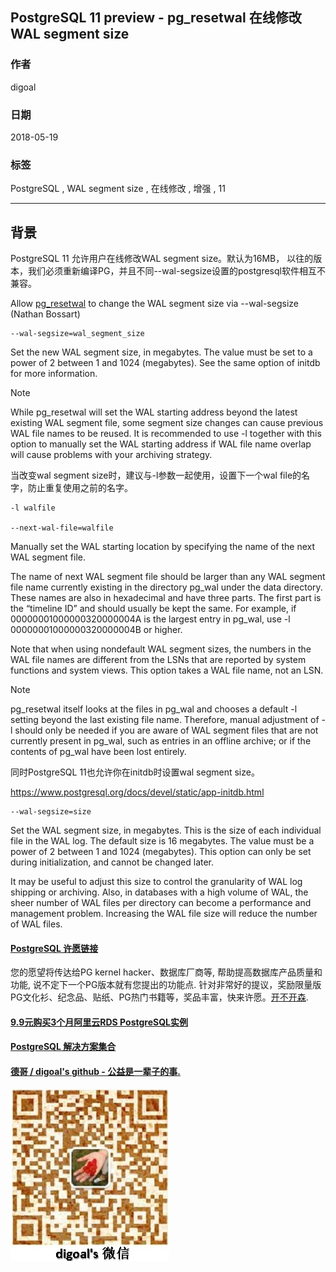 ## PostgreSQL 11 preview - pg_resetwal 在线修改 WAL segment size  
                                                                                     
### 作者                                                                                     
digoal                                                                                     
                                                                                     
### 日期                                                                                     
2018-05-19                                                                                   
                                                                                     
### 标签                                                                                     
PostgreSQL , WAL segment size , 在线修改 , 增强 , 11                            
                                                                                     
----                                                                                     
                                                                                     
## 背景           
PostgreSQL 11 允许用户在线修改WAL segment size。默认为16MB， 以往的版本，我们必须重新编译PG，并且不同--wal-segsize设置的postgresql软件相互不兼容。    
  
  
Allow [pg_resetwal](https://www.postgresql.org/docs/devel/static/app-pgresetwal.html) to change the WAL segment size via --wal-segsize (Nathan Bossart)  
  
```  
--wal-segsize=wal_segment_size  
```  
  
Set the new WAL segment size, in megabytes. The value must be set to a power of 2 between 1 and 1024 (megabytes). See the same option of initdb for more information.  
  
Note  
  
While pg_resetwal will set the WAL starting address beyond the latest existing WAL segment file, some segment size changes can cause previous WAL file names to be reused. It is recommended to use -l together with this option to manually set the WAL starting address if WAL file name overlap will cause problems with your archiving strategy.  
  
当改变wal segment size时，建议与-l参数一起使用，设置下一个wal file的名字，防止重复使用之前的名字。  
  
```  
-l walfile  
  
--next-wal-file=walfile  
```  
  
Manually set the WAL starting location by specifying the name of the next WAL segment file.  
  
The name of next WAL segment file should be larger than any WAL segment file name currently existing in the directory pg_wal under the data directory. These names are also in hexadecimal and have three parts. The first part is the “timeline ID” and should usually be kept the same. For example, if 00000001000000320000004A is the largest entry in pg_wal, use -l 00000001000000320000004B or higher.  
  
Note that when using nondefault WAL segment sizes, the numbers in the WAL file names are different from the LSNs that are reported by system functions and system views. This option takes a WAL file name, not an LSN.  
  
Note  
  
pg_resetwal itself looks at the files in pg_wal and chooses a default -l setting beyond the last existing file name. Therefore, manual adjustment of -l should only be needed if you are aware of WAL segment files that are not currently present in pg_wal, such as entries in an offline archive; or if the contents of pg_wal have been lost entirely.  
  
同时PostgreSQL 11也允许你在initdb时设置wal segment size。  
  
https://www.postgresql.org/docs/devel/static/app-initdb.html  
  
```  
--wal-segsize=size  
```  
  
Set the WAL segment size, in megabytes. This is the size of each individual file in the WAL log. The default size is 16 megabytes. The value must be a power of 2 between 1 and 1024 (megabytes). This option can only be set during initialization, and cannot be changed later.  
  
It may be useful to adjust this size to control the granularity of WAL log shipping or archiving. Also, in databases with a high volume of WAL, the sheer number of WAL files per directory can become a performance and management problem. Increasing the WAL file size will reduce the number of WAL files.  
  
  
  
  
  
  
  
  
  
  
  
  
  
  
  
  
  
  
  
  
  
  
  
  
  
  
  
  
  
  
  
  
  
  
  
  
  
  
  
  
  
  
  
  
  
  
  
  
  
  
  
  
  
  
  
  
  
  
  
  
  
  
  
  
  
  
  
  
  
  
  
  
  
  
  
#### [PostgreSQL 许愿链接](https://github.com/digoal/blog/issues/76 "269ac3d1c492e938c0191101c7238216")
您的愿望将传达给PG kernel hacker、数据库厂商等, 帮助提高数据库产品质量和功能, 说不定下一个PG版本就有您提出的功能点. 针对非常好的提议，奖励限量版PG文化衫、纪念品、贴纸、PG热门书籍等，奖品丰富，快来许愿。[开不开森](https://github.com/digoal/blog/issues/76 "269ac3d1c492e938c0191101c7238216").  
  
  
#### [9.9元购买3个月阿里云RDS PostgreSQL实例](https://www.aliyun.com/database/postgresqlactivity "57258f76c37864c6e6d23383d05714ea")
  
  
#### [PostgreSQL 解决方案集合](https://yq.aliyun.com/topic/118 "40cff096e9ed7122c512b35d8561d9c8")
  
  
#### [德哥 / digoal's github - 公益是一辈子的事.](https://github.com/digoal/blog/blob/master/README.md "22709685feb7cab07d30f30387f0a9ae")
  
  
![digoal's wechat](../pic/digoal_weixin.jpg "f7ad92eeba24523fd47a6e1a0e691b59")
  
